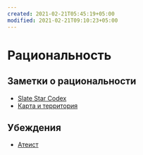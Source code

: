 ```yaml
---
created: 2021-02-21T05:45:19+05:00
modified: 2021-02-21T09:10:23+05:00
---
```


# Рациональность

## Заметки о рациональности

- [Slate Star Codex](Slate%20Star%20Codex.md)
- [Карта и территория](Карта%20и%20территория.md)

## Убеждения

- [Атеист](Атеист.md)